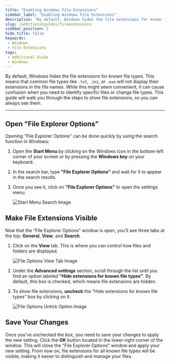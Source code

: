 ```yaml
---
title: "Enabling Windows File Extensions"
sidebar_label: "Enabling Windows File Extensions"
description: "By default, Windows hides the file extensions for known file types. This means that common file types like `.txt`, `.ini`, or `.exe` will not display their extensions in the file names."
slug: /additionalguides/fileextensions
sidebar_position: 2
hide_title: false
keywords: 
 - Windows
 - File Extensions
tags:
 - Additional Guide
 - Windows
---
```


By default, Windows hides the file extensions for known file types. This means that common file types like `.txt`, `.ini`, or `.exe` will not display their extensions in the file names. While this might seem convenient, it can cause confusion when you need to identify specific files or change file types. This guide will walk you through the steps to show file extensions, so you can always see them.

---

## Open "File Explorer Options"

Opening "File Explorer Options" can be done quickly by using the search function in Windows:

1. Open the **Start Menu** by clicking on the Windows icon in the bottom-left corner of your screen or by pressing the **Windows key** on your keyboard.

2. In the search bar, type **"File Explorer Options"** and wait for it to appear in the search results.

3. Once you see it, click on **"File Explorer Options"** to open the settings menu.

   ![Start Menu Search Image](https://assets.martysmods.com/additionalguides/fileextension/SearchFileExplorerOptions.webp)

## Make File Extensions Visible

Now that the "File Explorer Options" window is open, you’ll see three tabs at the top: **General**, **View**, and **Search**.

1. Click on the **View** tab. This is where you can control how files and folders are displayed.
   
    ![File Options View Tab Image](https://assets.martysmods.com/additionalguides/fileextension/FileExplorerOptionsViewTabHighlight.webp)

2. Under the **Advanced settings** section, scroll through the list until you find an option labeled **"Hide extensions for known file types"**. By default, this box is checked, which means file extensions are hidden.
   
3. To show file extensions, **uncheck** the "Hide extensions for known file types" box by clicking on it.

   ![File Options Untick Option Image](https://assets.martysmods.com/additionalguides/fileextension/FileExplorerOptionsKnownFileTypesHighlight.webp)

## Save Your Changes

Once you've unchecked the box, you need to save your changes to apply the new setting. Click the **OK** button located in the lower-right corner of the window. This will close the "File Explorer Options" window and apply your new setting. From now on, file extensions for all known file types will be visible, making it easier to distinguish and manage your files.